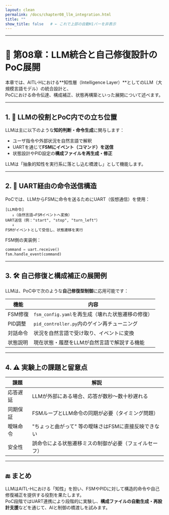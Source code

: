 ```yaml
---
layout: clean
permalink: /docs/chapter08_llm_integration.html
title: ""
show_title: false   # ← これで上部の自動H1バーを非表示
---
```


---

# 🤖 第08章：LLM統合と自己修復設計のPoC展開

本章では、AITL-Hにおける**知性層（Intelligence Layer）**としてのLLM（大規模言語モデル）の統合設計と、  
PoCにおける命令伝達、構成補正、状態再構築といった展開について述べます。

---

## 1. 🧠 LLMの役割とPoC内での立ち位置

LLMは主に以下のような**知的判断・命令生成**に関与します：

- ユーザ指令や外部状況を自然言語で解釈
- UARTを通じて**FSMにイベント（コマンド）を送信**
- 状態設計やPID設定の**構成ファイルを再生成・修正**

LLMは「抽象的知性を実行系に落とし込む橋渡し」として機能します。

---

## 2. 🔄 UART経由の命令送信構造

PoCでは、LLMからFSMに命令を送るためにUART（仮想通信）を使用：

```
[LLM命令]
   ↓（自然言語→FSMイベントへ変換）
UART送信（例："start", "stop", "turn_left"）
   ↓
FSMがイベントとして受信し、状態遷移を実行
```

FSM側の実装例：

```python
command = uart.receive()
fsm.handle_event(command)
```

---

## 3. 🛠 自己修復と構成補正の展開例

LLMは、PoC中で次のような**自己修復型制御**に応用可能です：

| 機能 | 内容 |
|------|------|
| FSM修復 | `fsm_config.yaml`を再生成（壊れた状態遷移の修復） |
| PID調整 | `pid_controller.py`内のゲイン再チューニング |
| 対話命令 | 状況を自然言語で受け取り、イベントに変換 |
| 状態説明 | 現在状態・履歴をLLMが自然言語で解説する機能 |

---

## 4. ⚠️ 実験上の課題と留意点

| 課題 | 解説 |
|------|------|
| 応答遅延 | LLMが外部にある場合、応答が数秒〜数十秒遅れる |
| 同期保証 | FSMループとLLM命令の同期が必要（タイミング問題） |
| 曖昧命令 | "ちょっと曲がって" 等の曖昧さはFSMに直接反映できない |
| 安全性 | 誤命令による状態遷移ミスの制御が必要（フェイルセーフ） |

---

## 🔚 まとめ

LLMはAITL-Hにおける「知性」を担い、FSMやPIDに対して構造的命令や自己修復補正を提供する役割を果たします。  
PoC段階ではUART連携により段階的に実験し、**構成ファイルの自動生成・再設計支援**などを通じて、AIと制御の橋渡しを試みます。
